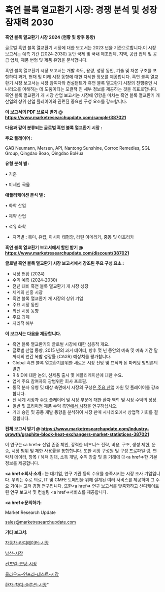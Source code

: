# 흑연 블록 열교환기 시장: 경쟁 분석 및 성장 잠재력 2030

<strong>흑연 블록 열교환기 시장 2024 (현황 및 향후 동향)</strong>

글로벌 흑연 블록 열교환기 시장에 대한 보고서는 2023 년을 기준으로합니다.이 시장 보고서는 예측 기간 (2024-2030) 동안 국제 및 국내 제조업체, 지역, 공급 업체 및 공급 업체, 제품 변형 및 제품 유형을 분석합니다.

흑연 블록 열교환기 시장 보고서는 개발 속도, 용량, 성장 동인, 기술 및 자본 구조를 포함하여 과거, 현재 및 미래 시장 동향에 대한 자세한 정보를 제공합니다. 흑연 블록 열교환기 시장 보고서는 시장 참여자와 컨설턴트가 흑연 블록 열교환기 시장의 진행중인 시나리오를 이해하는 데 도움이되는 포괄적 인 세부 정보를 제공하는 것을 목표로합니다. 흑연 블록 열교환기 개 시장 산업 보고서는 시장에 영향을 미치는 흑연 블록 열교환기 개 산업의 상위 산업 플레이어와 관련된 중요한 구성 요소를 강조합니다.



<strong>이 보고서의 PDF 브로셔 받기 @ <a href=https://www.marketresearchupdate.com/sample/387021>https://www.marketresearchupdate.com/sample/387021</a></strong>



<strong>다음과 같이 분류되는 글로벌 흑연 블록 열교환기 시장 :</strong>



<strong>주요 플레이어 :</strong>

GAB Neumann, Mersen, API, Nantong Sunshine, Corrox Remedies, SGL Group, Qingdao Boao, Qingdao BoHua



<strong>유형 분석 별 :</strong>

• 기준

• 미세한 곡물



<strong>애플리케이션 분석 별 :</strong>

• 화학 산업

• 제약 산업

• 석유 화학

<ul>
  <li>지역별 : 북미, 유럽, 아시아 태평양, 라틴 아메리카, 중동 및 아프리카</li>
</ul>


<strong>흑연 블록 열교환기 보고서에서 할인 받기 @ <a href=https://www.marketresearchupdate.com/discount/387021>https://www.marketresearchupdate.com/discount/387021</a></strong>



<strong>글로벌 흑연 블록 열교환기 시장 보고서에서 강조된 주요 구성 요소 :</strong>
<ul>
  <li>시장 현황 (2024)</li>
  <li>수익 예측 (2024-2030)</li>
  <li>전년 대비 흑연 블록 열교환기 개 시장 성장</li>
  <li>세계의 신흥 시장</li>
  <li>흑연 블록 열교환기 개 시장의 상위 기업</li>
  <li>주요 시장 동인</li>
  <li>최신 시장 동향</li>
  <li>주요 과제</li>
  <li>지리적 해부</li>
</ul>


<strong>이 보고서는 다음을 제공합니다.</strong>
<ul>
  <li>흑연 블록 열교환기의 글로벌 시장에 대한 심층적 개요.</li>
  <li>글로벌 산업 동향, 2015 년의 과거 데이터, 향후 몇 년 동안의 예측 및 예측 기간 말까지의 연간 복합 성장률 (CAGR) 예상치를 평가합니다.</li>
  <li>Global 흑연 블록 열교환기를위한 새로운 시장 전망 및 표적화 된 마케팅 방법론의 발견</li>
  <li>R &amp; D에 대한 논의, 신제품 출시 및 애플리케이션에 대한 수요.</li>
  <li>업계 주요 참여자의 광범위한 회사 프로필.</li>
  <li>동적 분자 유형 및 대상 측면에서 시장의 구성은<a href=> 주요 산</a>업 자원 및 플레이어를 강조합니다.</li>
  <li>전 세계 시장과 주요 플레이어 및 시장 부문에 대한 환자 역학 및 시장 수익의 성장.</li>
  <li>일반 및 프리미엄 제품 수익 측면<a href=>에서 시</a>장을 연구하십시오.</li>
  <li>거래 승인 및 공동 개발 동향을 분석하여 시장 판매 시나리오에서 상업적 기회를 결정합니다.</li>
</ul>



<strong>전체 보고서 받기 @ <a href=https://www.marketresearchupdate.com/industry-growth/graphite-block-heat-exchangers-market-statistices-387021>https://www.marketresearchupdate.com/industry-growth/graphite-block-heat-exchangers-market-statistices-387021</a></strong>

이 연구는<a href=> 산업 존중</a> 체인, 강력한 비즈니스 전략, 비용, 구조, 생성 제한, 운송, 시장 범위 및 제한 사용률을 통합합니다. 또한 시장 구성원 및 구성 프로파일 링, 연락처 데이터, 항목 / 혜택 침대, 소득 개발, 수익 창출 및 총 거래에 대<a href=>한 기본 </a>정보를 제공합니다.



<strong><a href=>회사 소</a>개 :</strong>
는 대기업, 연구 기관 등의 수요를 충족시키는 시장 조사 기업입니다. 우리는 주로 의료, IT 및 CMFE 도메인을 위해 설계된 여러 서비스를 제공하며 그 주요 기여는 고객 경험 연구입니다. 또한<a href=> 연구 보</a>고서를 맞춤화하고 신디케이트 된 연구 보고서 및 컨설팅 <a href=>서비스</a>를 제공합니다.



<strong><a href=>문의하기:</a></strong>

Market Research Update

sales@marketresearchupdate.com



<strong>기타 보고서:</strong>

<a href=https://www.linkedin.com/pulse/자동차-라디에이터-시장-동향-및-성장-전망-trend-tracking-tips-360-analysis/>자동차-라디에이터-시장</a>

<a href=https://www.linkedin.com/pulse/납산-시장-진입-전략-및-위험-평가2029년-isdailynews-jkwef/>납산-시장</a>

<a href=https://www.linkedin.com/pulse/컨포멀-코팅-시장-규모-및-성장-2023-analytics-avenue-adventures-24-ana-fxqsf/>컨포멀-코팅-시장</a>

<a href=https://www.linkedin.com/pulse/클라우드-인프라-테스트-시장-동향-및-성장-전망-consumer-connection-chronicles-24--s8pqf/>클라우드-인프라-테스트-시장</a>

<a href=https://www.linkedin.com/pulse/환자-참여-솔루션-시장-세분화-연구-및-목표-고객2030년-consumer-connection-chronicles-24--mgmrf/>환자-참여-솔루션-시장</a>"
